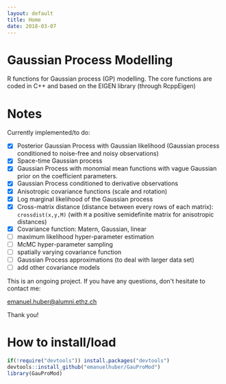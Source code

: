 ```yaml
---
layout: default
title: Home
date: 2018-03-07
---
```


# Gaussian Process Modelling

<!--
<p class="message">
  Gaussian Process Modelling
</p>
-->

R functions for Gaussian process (GP) modelling. The core functions are coded 
in C++ and based on the EIGEN library (through RcppEigen)

# Notes
Currently implemented/to do:
- [x] Posterior Gaussian Process with Gaussian likelihood (Gaussian process
      conditioned to noise-free and noisy observations)
- [x] Space-time Gaussian process 
- [x] Gaussian Process with monomial mean functions with vague Gaussian prior
      on the coefficient parameters.
- [x] Gaussian Process conditioned to derivative observations
- [x] Anisotropic covariance functions (scale and rotation)
- [x] Log marginal likelihood of the Gaussian process
- [x] Cross-matrix distance (distance between every rows of each matrix):
      `crossdist(x,y,M)` (with `M` a positive semidefinite matrix for
      anisotropic distances)
- [x] Covariance function: Matern, Gaussian, linear
- [ ] maximum likelihood hyper-parameter estimation
- [ ] McMC hyper-parameter sampling
- [ ] spatially varying covariance function
- [ ] Gaussian Process approximations (to deal with larger data set)
- [ ] add other covariance models

This is an ongoing project.
If you have any questions, don't hesitate to contact me:

emanuel.huber@alumni.ethz.ch

Thank you!

# How to install/load


```r
if(!require("devtools")) install.packages("devtools")
devtools::install_github("emanuelhuber/GauProMod")
library(GauProMod)
```

<!--

2. [Learn some R basics](02_rbasics)
3. [Learn to use RStudio](03_rstudio)
-->

<!--
$$\forall x \in R$$
-->